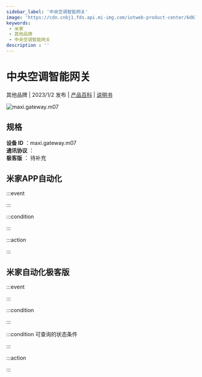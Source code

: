```yaml
---
sidebar_label: '中央空调智能网关'
image: 'https://cdn.cnbj1.fds.api.mi-img.com/iotweb-product-center/6d611026e8c3b6b0bf91b4196c9c42b8_1656992037210.png?GalaxyAccessKeyId=AKVGLQWBOVIRQ3XLEW&Expires=9223372036854775807&Signature=+NPQgfb0qaPgb5XBjuE6uAXAAEs='
keywords: 
 - 米家
 - 其他品牌
 - 中央空调智能网关
description : ''
---
```

# 中央空调智能网关

其他品牌 | 2023/1/2 发布 | [产品百科](https://home.mi.com/webapp/content/baike/product/index.html?model=maxi.gateway.m07/) | [说明书](https://home.mi.com/views/introduction.html?model=maxi.gateway.m07&region=cn)

![maxi.gateway.m07](https://cdn.cnbj1.fds.api.mi-img.com/iotweb-product-center/6d611026e8c3b6b0bf91b4196c9c42b8_1656992037210.png?GalaxyAccessKeyId=AKVGLQWBOVIRQ3XLEW&Expires=9223372036854775807&Signature=+NPQgfb0qaPgb5XBjuE6uAXAAEs=)

## 规格  
> 
**设备 ID** ：maxi.gateway.m07  
**通讯协议** ：  
**极客版**  ： 待补充 


## 米家APP自动化  

:::event  

:::

:::condition  

:::

:::action   

:::

## 米家自动化极客版  

:::event  

:::

:::condition  

:::

:::condition 可查询的状态条件  

:::

:::action  

:::

        
